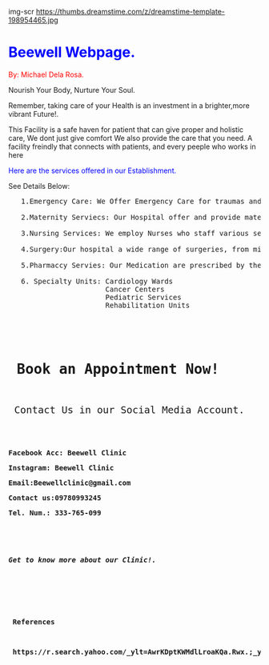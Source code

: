 <!DOCTYPE html>
<html>
<body>

img-scr https://thumbs.dreamstime.com/z/dreamstime-template-198954465.jpg
<h1 style="color:blue;">Beewell Webpage.</h1>

<p style="color:red;">By: Michael Dela Rosa.</p>



</body>
</html>



<p>Nourish Your Body, Nurture Your Soul.</p>
<p>Remember, taking care of your Health is an investment in a brighter,more vibrant Future!.</p>




</body>
</html>



<p>This Facility is a safe haven for patient that can give proper and holistic care, We dont just give comfort We also provide the care that you need. A facility freindly that connects with patients, and every peeple who works in here


</body>
</html>


<p style="color:blue;">Here are the services offered in our Establishment.</p>

<p> See Details Below:</P>

<pre>
   1.Emergency Care: We Offer Emergency Care for traumas and Serious Conditions. Emergency room sstaffs are trained to triage and stabilized patients until they can move to a room or treated and released

   2.Maternity Serviecs: Our Hospital offer and provide maternity care. All-inclusive rooms available where Mothers can give birth, recieve postpartum care and ensure the well-being of their newborns
   
   3.Nursing Services: We employ Nurses who staff various sections. Nurses play a crucial role in patient care, administering medications, monitoring vital signs and providing emotional support

   4.Surgery:Our hospital a wide range of surgeries, from minor procedures to complex operations, Surgical teams include surgeons, anesthesiologist. and nurses.

   5.Pharmaccy Servies: Our Medication are prescribed by the doctors. Pharmacist ensure safe and accurate drug administration
  
   6. Specialty Units: Cardiology Wards 
                       Cancer Centers
                       Pediatric Services
                       Rehabilitation Units

<html>
<body>

<h1 style="font-size:200%;"> Book an Appointment Now!</h1>
<p style="font-size:140%;"> Contact Us in our Social Media Account.</p>

<p><b>Facebook Acc: Beewell Clinic
<p><b>Instagram: Beewell Clinic
<p><b>Email:Beewellclinic@gmail.com
<p><b>Contact us:09780993245
<p><b>Tel. Num.: 333-765-099

<html>
<body>

<p><i>Get to know more about our Clinic!.</i></p>

</body>
</html>

<p> References </p>
<p> https://r.search.yahoo.com/_ylt=AwrKDptKWMdlLroaKQa.Rwx.;_ylu=c2VjA2ZwLWF0dHJpYgRzbGsDcnVybA--/RV=2/RE=1707591882/RO=11/RU=https%3a%2f%2fubicaciondepersonas.cdmx.gob.mx%2fmedical-health-care-logo-design-ee-5870042/RK=2/RS=FX6N43BOeTBM4O4p2SA4.2fLXts-</p>

























